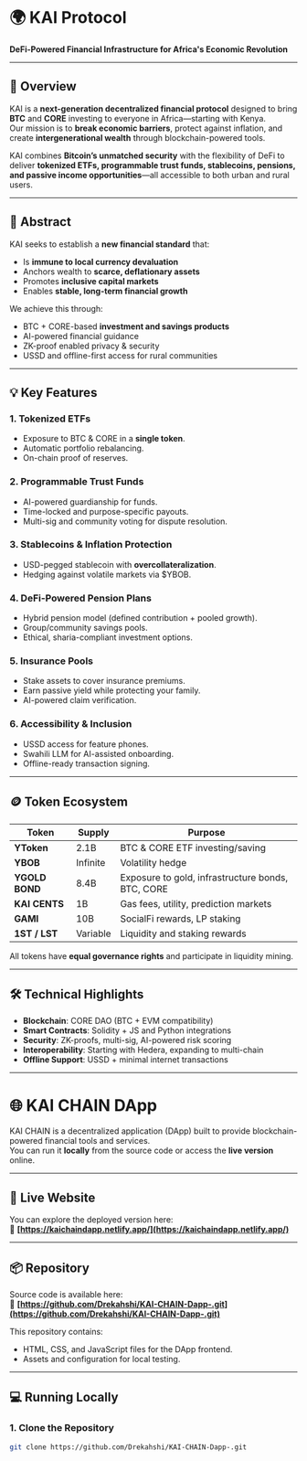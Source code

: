 
# 🌍 KAI Protocol  
**DeFi-Powered Financial Infrastructure for Africa's Economic Revolution**

---

## 📌 Overview
KAI is a **next-generation decentralized financial protocol** designed to bring **BTC** and **CORE** investing to everyone in Africa—starting with Kenya.  
Our mission is to **break economic barriers**, protect against inflation, and create **intergenerational wealth** through blockchain-powered tools.

KAI combines **Bitcoin’s unmatched security** with the flexibility of DeFi to deliver **tokenized ETFs, programmable trust funds, stablecoins, pensions, and passive income opportunities**—all accessible to both urban and rural users.

---

## 🔹 Abstract
KAI seeks to establish a **new financial standard** that:
- Is **immune to local currency devaluation**
- Anchors wealth to **scarce, deflationary assets**
- Promotes **inclusive capital markets**  
- Enables **stable, long-term financial growth**

We achieve this through:
- BTC + CORE-based **investment and savings products**
- AI-powered financial guidance
- ZK-proof enabled privacy & security
- USSD and offline-first access for rural communities

---

## 💡 Key Features
### **1. Tokenized ETFs**
- Exposure to BTC & CORE in a **single token**.
- Automatic portfolio rebalancing.
- On-chain proof of reserves.

### **2. Programmable Trust Funds**
- AI-powered guardianship for funds.
- Time-locked and purpose-specific payouts.
- Multi-sig and community voting for dispute resolution.

### **3. Stablecoins & Inflation Protection**
- USD-pegged stablecoin with **overcollateralization**.
- Hedging against volatile markets via $YBOB.

### **4. DeFi-Powered Pension Plans**
- Hybrid pension model (defined contribution + pooled growth).
- Group/community savings pools.
- Ethical, sharia-compliant investment options.

### **5. Insurance Pools**
- Stake assets to cover insurance premiums.
- Earn passive yield while protecting your family.
- AI-powered claim verification.

### **6. Accessibility & Inclusion**
- USSD access for feature phones.
- Swahili LLM for AI-assisted onboarding.
- Offline-ready transaction signing.

---

## 🪙 Token Ecosystem
| Token       | Supply     | Purpose |
|-------------|-----------|---------|
| **YToken**  | 2.1B       | BTC & CORE ETF investing/saving |
| **YBOB**    | Infinite   | Volatility hedge |
| **YGOLD BOND** | 8.4B  | Exposure to gold, infrastructure bonds, BTC, CORE |
| **KAI CENTS** | 1B     | Gas fees, utility, prediction markets |
| **GAMI**    | 10B       | SocialFi rewards, LP staking |
| **1ST / LST** | Variable | Liquidity and staking rewards |

All tokens have **equal governance rights** and participate in liquidity mining.

---

## 🛠 Technical Highlights
- **Blockchain**: CORE DAO (BTC + EVM compatibility)
- **Smart Contracts**: Solidity +  JS and Python integrations
- **Security**: ZK-proofs, multi-sig, AI-powered risk scoring
- **Interoperability**: Starting with Hedera, expanding to multi-chain
- **Offline Support**: USSD + minimal internet transactions


---



# 🌐 KAI CHAIN DApp

KAI CHAIN is a decentralized application (DApp) built to provide blockchain-powered financial tools and services.  
You can run it **locally** from the source code or access the **live version** online.

---

## 🚀 Live Website

You can explore the deployed version here:  
🔗 **[https://kaichaindapp.netlify.app/](https://kaichaindapp.netlify.app/)**

---

## 📦 Repository

Source code is available here:  
🔗 **[https://github.com/Drekahshi/KAI-CHAIN-Dapp-.git](https://github.com/Drekahshi/KAI-CHAIN-Dapp-.git)**

This repository contains:
- HTML, CSS, and JavaScript files for the DApp frontend.
- Assets and configuration for local testing.

---

## 💻 Running Locally

### 1. Clone the Repository
```bash
git clone https://github.com/Drekahshi/KAI-CHAIN-Dapp-.git

